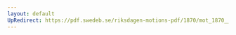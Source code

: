 ```yaml
---
layout: default
UpRedirect: https://pdf.swedeb.se/riksdagen-motions-pdf/1870/mot_1870__ak__00178/mot_1870__ak__00178_001.pdf
---
```

